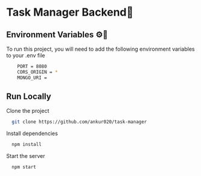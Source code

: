 # Task Manager Backend📱

## Environment Variables ⚙️🤖 

To run this project, you will need to add the following environment variables to your .env file

```bash
    PORT = 8080
    CORS_ORIGIN = *
    MONGO_URI = 
```

## Run Locally


Clone the project


```bash
  git clone https://github.com/ankur020/task-manager
```

Install dependencies

```bash
  npm install
```

Start the server

```bash
  npm start
```
